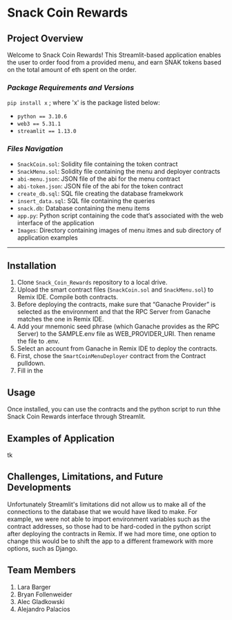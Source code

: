 # Snack Coin Rewards

## **Project Overview**

Welcome to Snack Coin Rewards! This Streamlit-based application enables the user to order food from a provided menu, and earn SNAK tokens based on the total amount of eth spent on the order. 

### *Package Requirements and Versions*
`pip install x` ; where 'x' is the package listed below:
* `python == 3.10.6`
* `web3 == 5.31.1`
* `streamlit == 1.13.0`

### *Files Navigation*
* `SnackCoin.sol`: Solidity file containing the token contract
* `SnackMenu.sol`: Solidity file containing the menu and deployer contracts
* `abi-menu.json`: JSON file of the abi for the menu contract
* `abi-token.json`: JSON file of the abi for the token contract
* `create_db.sql`: SQL file creating the database framekwork
* `insert_data.sql`: SQL file containing the queries
* `snack.db`: Database containing the menu items
* `app.py`: Python script containing the code that’s associated with the web interface of the application
* `Images`: Directory containing images of menu itmes and sub directory of application examples

--------------

## Installation

1. Clone `Snack_Coin_Rewards` repository to a local drive.
2. Upload the smart contract files (`SnackCoin.sol` and `SnackMenu.sol`) to Remix IDE. Compile both contracts.
3. Before deploying the contracts, make sure that “Ganache Provider” is selected as the environment and that the RPC Server from Ganache matches the one in Remix IDE.
4. Add your mnemonic seed phrase (which Ganache provides as the RPC Server) to the SAMPLE.env file as WEB_PROVIDER_URI. Then rename the file to .env.
5. Select an account from Ganache in Remix IDE to deploy the contracts.
6. First, chose the `SmartCoinMenuDeployer` contract from the Contract pulldown.
7. Fill in the 


## Usage

Once installed, you can use the contracts and the python script to run thhe Snack Coin Rewards interface through Streamlit. 

## Examples of Application

tk

## Challenges, Limitations, and Future Developments

Unfortunately Streamlit's limitations did not allow us to make all of the connections to the database that we would have liked to make. For example, we were not able to import environment variables such as the contract addresses, so those had to be hard-coded in the python script after deploying the contracts in Remix. If we had more time, one option to change this would be to shift the app to a different framework with more options, such as Django.

## Team Members
1. Lara Barger
2. Bryan Follenweider
3. Alec Gladkowski
4. Alejandro Palacios